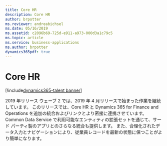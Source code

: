 ```yaml
---
title: Core HR
description: Core HR
author: brpotter
ms.reviewer: andreabichsel
ms.date: 05/16/2019
ms.assetid: c2096b69-725d-e911-a973-000d3a1c79c5
ms.topic: article
ms.service: business-applications
ms.author: brpotter
dynamics365pdf: true
---
```

# Core HR 

[!include[dynamics365-talent banner](../includes/dynamics365-talent.md)]

2019 年リリース ウェーブ 2 では、2019 年 4 月リリースで始まった作業を継続しています。 このリリースでは、Core HR と Dynamics 365 for Finance and Operations を追加の統合およびリンクとより密接に連携させています。 Common Data Service で利用可能なエンティティの拡張セットを通じて、サード パーティ製のアプリとのさらなる統合も提供します。 また、合理化されたデータ入力とナビゲーションにより、従業員レコードを最新の状態に保つことがより簡単になります。
